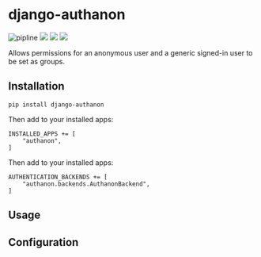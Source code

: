 # django-authanon

![pipline](https://github.com/rbturnbull/django-authanon/actions/workflows/coverage.yml/badge.svg)
[<img src="https://img.shields.io/endpoint?url=https://gist.githubusercontent.com/rbturnbull/49262550cc8b0fb671d46df58de213d4/raw/coverage-badge.json">](<https://rbturnbull.github.io/django-authanon/coverage/>)
[<img src="https://github.com/rbturnbull/django-authanon/actions/workflows/docs.yml/badge.svg">](<https://rbturnbull.github.io/django-authanon/>)
[<img src="https://img.shields.io/badge/code%20style-black-000000.svg">](<https://github.com/psf/black>)

Allows permissions for an anonymous user and a generic signed-in user to be set as groups.

## Installation 

```
pip install django-authanon
```

Then add to your installed apps:
```
INSTALLED_APPS += [
    "authanon",
]
```

Then add to your installed apps:
```
AUTHENTICATION_BACKENDS += [
    "authanon.backends.AuthanonBackend",
]
```

## Usage



## Configuration